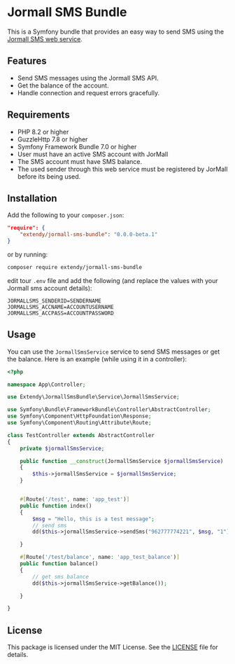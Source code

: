 # Jormall SMS Bundle

This is a Symfony bundle that provides an easy way to send SMS using the [Jormall SMS web service](http://josmsservice.com/). 

## Features

- Send SMS messages using the Jormall SMS API.
- Get the balance of the account.
- Handle connection and request errors gracefully.

## Requirements

- PHP 8.2 or higher
- GuzzleHttp 7.8 or higher
- Symfony Framework Bundle 7.0 or higher
- User must have an active SMS account with JorMall
- The SMS account must have SMS balance.
- The used sender through this web service must be registered by JorMall before its being used.

## Installation

Add the following to your `composer.json`:

```json
"require": {
    "extendy/jormall-sms-bundle": "0.0.0-beta.1"
}
```

or by running:

```bash
composer require extendy/jormall-sms-bundle
```

edit tour `.env` file and add the following (and replace the values with your Jormall sms account details):

```dotenv
JORMALLSMS_SENDERID=SENDERNAME
JORMALLSMS_ACCNAME=ACCOUNTUSERNAME
JORMALLSMS_ACCPASS=ACCOUNTPASSWORD
```


## Usage

You can use the `JormallSmsService` service to send SMS messages or get the balance. Here is an example (while using it in a controller):

```php
<?php

namespace App\Controller;

use Extendy\JormallSmsBundle\Service\JormallSmsService;

use Symfony\Bundle\FrameworkBundle\Controller\AbstractController;
use Symfony\Component\HttpFoundation\Response;
use Symfony\Component\Routing\Attribute\Route;

class TestController extends AbstractController
{
    private $jormallSmsService;

    public function __construct(JormallSmsService $jormallSmsService)
    {
        $this->jormallSmsService = $jormallSmsService;
    }


    #[Route('/test', name: 'app_test')]
    public function index()
    {
        $msg = "Hello, this is a test message";
        // send sms
        dd($this->jormallSmsService->sendSms("962777774221", $msg, "1"));

    }

    #[Route('/test/balance', name: 'app_test_balance')]
    public function balance()
    {
        // get sms balance
        dd($this->jormallSmsService->getBalance());

    }

}

```

## License

This package is licensed under the MIT License. See the [LICENSE](./LICENSE) file for details.

